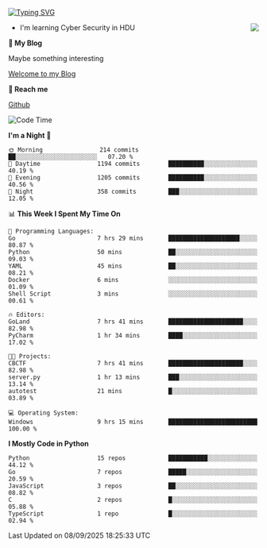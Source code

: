[![Typing SVG](https://readme-typing-svg.herokuapp.com?font=Fira+Code&pause=1000&random=false&width=450&height=60&lines=Hello+%F0%9F%91%8B%F0%9F%8F%BB;I'm+JBNRZ)](https://git.io/typing-svg)

<a href="#">
  <img align="right" src="https://github-readme-stats.vercel.app/api?username=JBNRZ&show_icons=true&bg_color=15,f2f7fd,E0EAFC" />
</a>

- I'm learning Cyber Security in HDU

 **🌱 My Blog**

Maybe something interesting

[Welcome to my Blog](https://jbnrz.com.cn/)

 **💬 Reach me** 

[Github](https://github.com/JBNRZ)


<!--START_SECTION:waka-->
![Code Time](http://img.shields.io/badge/Code%20Time-1%2C398%20hrs%2040%20mins-blue)

**I'm a Night 🦉** 

```text
🌞 Morning                214 commits         ██░░░░░░░░░░░░░░░░░░░░░░░   07.20 % 
🌆 Daytime                1194 commits        ██████████░░░░░░░░░░░░░░░   40.19 % 
🌃 Evening                1205 commits        ██████████░░░░░░░░░░░░░░░   40.56 % 
🌙 Night                  358 commits         ███░░░░░░░░░░░░░░░░░░░░░░   12.05 % 
```


📊 **This Week I Spent My Time On** 

```text
💬 Programming Languages: 
Go                       7 hrs 29 mins       ████████████████████░░░░░   80.87 % 
Python                   50 mins             ██░░░░░░░░░░░░░░░░░░░░░░░   09.03 % 
YAML                     45 mins             ██░░░░░░░░░░░░░░░░░░░░░░░   08.21 % 
Docker                   6 mins              ░░░░░░░░░░░░░░░░░░░░░░░░░   01.09 % 
Shell Script             3 mins              ░░░░░░░░░░░░░░░░░░░░░░░░░   00.61 % 

🔥 Editors: 
GoLand                   7 hrs 41 mins       █████████████████████░░░░   82.98 % 
PyCharm                  1 hr 34 mins        ████░░░░░░░░░░░░░░░░░░░░░   17.02 % 

🐱‍💻 Projects: 
CBCTF                    7 hrs 41 mins       █████████████████████░░░░   82.98 % 
server.py                1 hr 13 mins        ███░░░░░░░░░░░░░░░░░░░░░░   13.14 % 
autotest                 21 mins             █░░░░░░░░░░░░░░░░░░░░░░░░   03.89 % 

💻 Operating System: 
Windows                  9 hrs 15 mins       █████████████████████████   100.00 % 
```

**I Mostly Code in Python** 

```text
Python                   15 repos            ███████████░░░░░░░░░░░░░░   44.12 % 
Go                       7 repos             █████░░░░░░░░░░░░░░░░░░░░   20.59 % 
JavaScript               3 repos             ██░░░░░░░░░░░░░░░░░░░░░░░   08.82 % 
C                        2 repos             █░░░░░░░░░░░░░░░░░░░░░░░░   05.88 % 
TypeScript               1 repo              █░░░░░░░░░░░░░░░░░░░░░░░░   02.94 % 
```




 Last Updated on 08/09/2025 18:25:33 UTC
<!--END_SECTION:waka-->
